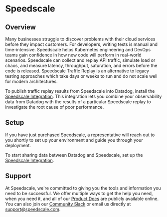 # Speedscale

## Overview
Many businesses struggle to discover problems with their cloud services before they impact customers. For developers, writing tests is manual and time-intensive. Speedscale helps Kubernetes engineering and DevOps teams gain confidence in how new code will perform in real-world scenarios. Speedscale can collect and replay API traffic, simulate load or chaos, and measure latency, throughput, saturation, and errors before the code is released. Speedscale Traffic Replay is an alternative to legacy testing approaches which take days or weeks to run and do not scale well for modern architectures.

To publish traffic replay results from Speedscale into Datadog, install the [Speedscale Integration][1]. This integration lets you combine your observability data from Datadog with the results of a particular Speedscale replay to investigate the root cause of poor performance.

## Setup
If you have just purchased Speedscale, a representative will reach out to you shortly to set up your environment and guide you through your deployment.

To start sharing data between Datadog and Speedscale, set up the [Speedscale Integration][1].

## Support
At Speedscale, we're committed to giving you the tools and information you need to be successful. We offer multiple ways to get the help you need, when you need it, and all of our [Product Docs][3] are publicly available online. You can also join our [Community Slack][4] or email us directly at [support@speedscale.com][5].

[1]: https://app.datadoghq.com/integrations/speedscale
[2]: https://app.datadoghq.com/account/settings#integrations/speedscale
[3]: https://docs.speedscale.com/
[4]: https://slack.speedscale.com/
[5]: mailto:support@speedscale.com
